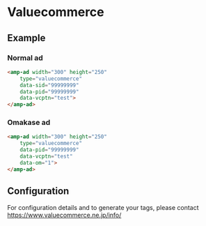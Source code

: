 <!---
Copyright 2016 The AMP HTML Authors. All Rights Reserved.

Licensed under the Apache License, Version 2.0 (the "License");
you may not use this file except in compliance with the License.
You may obtain a copy of the License at

      http://www.apache.org/licenses/LICENSE-2.0

Unless required by applicable law or agreed to in writing, software
distributed under the License is distributed on an "AS-IS" BASIS,
WITHOUT WARRANTIES OR CONDITIONS OF ANY KIND, either express or implied.
See the License for the specific language governing permissions and
limitations under the License.
-->

# Valuecommerce

## Example

### Normal ad

```html
<amp-ad width="300" height="250"
    type="valuecommerce"
    data-sid="99999999"
    data-pid="99999999"
    data-vcptn="test">
</amp-ad>
```

### Omakase ad

```html
<amp-ad width="300" height="250"
    type="valuecommerce"
    data-pid="99999999"
    data-vcptn="test"
    data-om="1">
</amp-ad>
```

###

## Configuration

For configuration details and to generate your tags, please contact https://www.valuecommerce.ne.jp/info/

